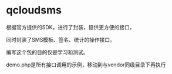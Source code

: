# qcloudsms

 根据官方提供的SDK，进行了封装，提供更方便的接口。

 同时封装了SMS模板、签名、统计的操作接口。
 
 编写这个包的目的仅是学习和测试。

 demo.php是所有接口调用的示例，移动到与vendor同级目录下再执行

